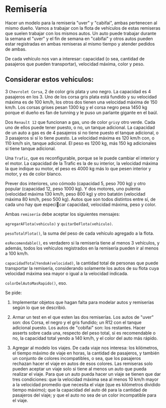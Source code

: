 # Remisería
Hacer un modelo para la remiseria "uver" y "cabifai", ambas pertenecen al mismo dueño. Vamos a trabajar con la flota de vehículos de estas remiseras que suelen trabajar con los mismos autos.
Un auto puede trabajar durante la semana el "uver" y el fin de semana en "cabifai" y otros autos pueden estar registradas en ambas remiseras al mismo tiempo y atender pedidos de ambas.

De cada vehículo nos van a interesar: capacidad (o sea, cantidad de pasajeros que pueden transportar), velocidad máxima, color y peso.

## Considerar estos vehículos:

3 `Chevrolet Corsa`, 2 de color gris plata y uno negro. La capacidad  es 4 pasajeros en los 3.
Uno de los corsa gris plata está fundido y su velocidad máxima es de 100 km/h, los otros dos tienen una velocidad máxima  de 150 km/h. Los corsas grises pesan 1300 kg y el corsa negro pesa 1450 kg porque el dueño es fan de tunning y le puso un parlante gigante en el baúl. 

Dos `Renault 12` que funcionan a gas, uno de color `gris`y otro verde. Cada uno de ellos puede tener puesto, o no, un tanque adicional. La capacidad de un auto a gas es de 4 pasajeros si no tiene puesto el tanque adicional, o 3 pasajeros si sí lo tiene puesto. La velocidad máxima es 120 km/h con, o 110 km/h sin, tanque adicional. El peso es 1200 kg, más 150 kg adicionales si tiene tanque adicional.

Una `Trafic`, que es reconfigurable, porque se le puede cambiar el interior y el motor. La capacidad de la Trafic es la de su interior, la velocidad máxima la que indique su motor, el peso es 4000 kg más lo que pesen interior y motor, y es de color blanco.

Prever dos interiores, uno cómodo (capacidad 5, peso 700 kg) y otro popular (capacidad 12, peso 1000 kg). Y dos motores, uno pulenta (velocidad máxima 130 km/h, peso 800 kg) y otro batatón (velocidad máxima 80 km/h, peso 500 kg).
Autos que son todos distintos entre sí, de cada uno hay que especicar capacidad, velocidad máxima, peso y color.

Ambas `remisería` debe aceptar los siguientes mensajes:

`agregarAFlota(vehiculo)` y `quitarDeFlota(vehiculo)`.

`pesoTotalFlota()`, la suma del peso de cada vehículo agregado a la flota.

`esRecomendable()`, es verdadero si la remisería tiene al menos 3 vehículos, y además, todos los vehículos registrados en la remisería pueden ir al menos a 100 km/h.

`capacidadTotalYendoA(velocidad)`, la cantidad total de personas que puede transportar la remisería, considerando solamente los autos de su flota cuya velocidad máxima sea mayor o igual a la velocidad indicada.

`colorDelAutoMasRapido()`, eso.

Se pide:

1. Implementar  objetos que hagan falta para modelar autos y remiserías según lo que se describió.

2. Armar un test en el que esten las  dos remiserías.
Los autos de "uver" son: dos Corsa, el negro y el gris fundido; un R12 con el tanque adicional puesto.
Los autos de "cobifai" son: los restantes. Hacer asserts sobre cada una, respecto del peso total, si es recomendable o no, la capacidad total yendo a 140 km/h, y el color del auto más rápido.

3. Agregar al modelo los viajes. De cada viaje nos interesa: los kilómetros, el tiempo máximo de viaje en horas, la cantidad de pasajeros, y también un conjunto de colores incompatibles, o sea, que los pasajeros rechazan hacer el viaje en autos de esos colores.
Las remiseras solo pueden aceptar un viaje solo si tiene al menos un auto que pueda realizar el viaje. Para que un auto pueda hacer un viaje se tienen que dar tres condiciones: que la velocidad máxima sea al menos 10 km/h mayor a la velocidad promedio que necesita el viaje (que es kilómetros dividido tiempo máximo); que la capacidad del auto dé para la cantidad de pasajeros del viaje; y que el auto no sea de un color incompatible para el viaje.
